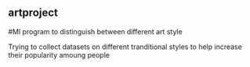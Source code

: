 ## artproject 
#Ml program to distinguish between different art style

Trying to collect datasets on different tranditional styles to help increase their popularity amoung people

